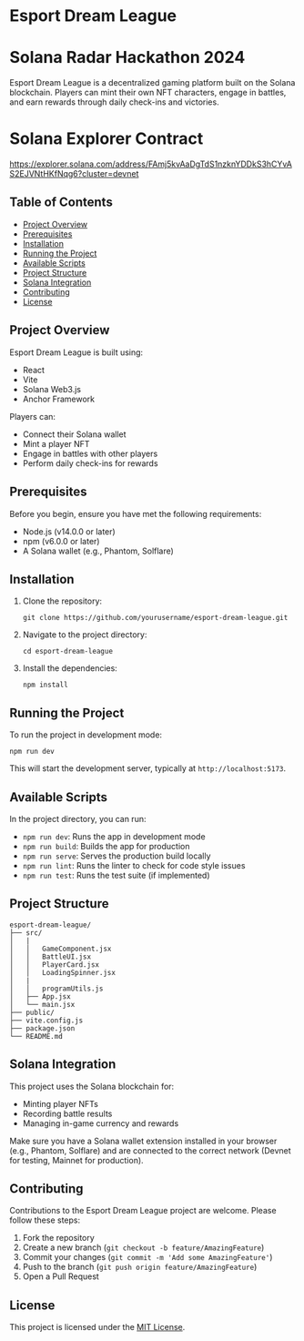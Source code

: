 # Esport Dream League
# Solana Radar Hackathon 2024

Esport Dream League is a decentralized gaming platform built on the Solana blockchain. Players can mint their own NFT characters, engage in battles, and earn rewards through daily check-ins and victories.

# Solana Explorer Contract 
https://explorer.solana.com/address/FAmj5kvAaDgTdS1nzknYDDkS3hCYvAS2EJVNtHKfNqg6?cluster=devnet

## Table of Contents
- [Project Overview](#project-overview)
- [Prerequisites](#prerequisites)
- [Installation](#installation)
- [Running the Project](#running-the-project)
- [Available Scripts](#available-scripts)
- [Project Structure](#project-structure)
- [Solana Integration](#solana-integration)
- [Contributing](#contributing)
- [License](#license)

## Project Overview

Esport Dream League is built using:
- React
- Vite
- Solana Web3.js
- Anchor Framework

Players can:
- Connect their Solana wallet
- Mint a player NFT
- Engage in battles with other players
- Perform daily check-ins for rewards

## Prerequisites

Before you begin, ensure you have met the following requirements:
- Node.js (v14.0.0 or later)
- npm (v6.0.0 or later)
- A Solana wallet (e.g., Phantom, Solflare)

## Installation

1. Clone the repository:
   ```
   git clone https://github.com/yourusername/esport-dream-league.git
   ```

2. Navigate to the project directory:
   ```
   cd esport-dream-league
   ```

3. Install the dependencies:
   ```
   npm install
   ```

## Running the Project

To run the project in development mode:

```
npm run dev
```

This will start the development server, typically at `http://localhost:5173`.

## Available Scripts

In the project directory, you can run:

- `npm run dev`: Runs the app in development mode
- `npm run build`: Builds the app for production
- `npm run serve`: Serves the production build locally
- `npm run lint`: Runs the linter to check for code style issues
- `npm run test`: Runs the test suite (if implemented)

## Project Structure

```
esport-dream-league/
├── src/
│   |
│   │   GameComponent.jsx
│   │   BattleUI.jsx
│   │   PlayerCard.jsx
│   │   LoadingSpinner.jsx
│   | 
│   │   programUtils.js
│   ├── App.jsx
│   └── main.jsx
├── public/
├── vite.config.js
├── package.json
└── README.md
```

## Solana Integration

This project uses the Solana blockchain for:
- Minting player NFTs
- Recording battle results
- Managing in-game currency and rewards

Make sure you have a Solana wallet extension installed in your browser (e.g., Phantom, Solflare) and are connected to the correct network (Devnet for testing, Mainnet for production).

## Contributing

Contributions to the Esport Dream League project are welcome. Please follow these steps:

1. Fork the repository
2. Create a new branch (`git checkout -b feature/AmazingFeature`)
3. Commit your changes (`git commit -m 'Add some AmazingFeature'`)
4. Push to the branch (`git push origin feature/AmazingFeature`)
5. Open a Pull Request

## License

This project is licensed under the [MIT License](https://choosealicense.com/licenses/mit/).